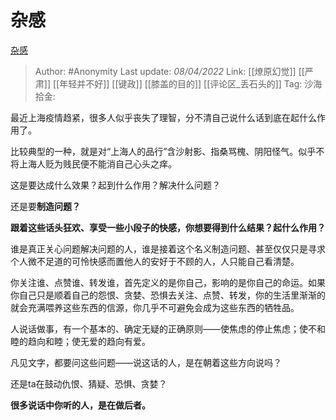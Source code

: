 # 杂感
[杂感](https://zhuanlan.zhihu.com/p/492543905)

> Author: #Anonymity
> Last update: *08/04/2022*
> Link: [[燎原幻觉]] [[严肃]] [[年轻并不好]] [[键政]] [[膝盖的目的]] [[评论区_丢石头的]]
> Tag:
> 沙海拾金:

最近上海疫情趋紧，很多人似乎丧失了理智，分不清自己说什么话到底在起什么作用了。

比较典型的一种，就是对“上海人的品行”含沙射影、指桑骂槐、阴阳怪气。似乎不将上海人贬为贱民便不能消自己心头之痒。

这是要达成什么效果？起到什么作用？解决什么问题？

还是要**制造问题？**

**跟着这些话头狂欢、享受一些小段子的快感，你想要得到什么结果？起什么作用？**

谁是真正关心问题解决问题的人，谁是接着这个名义制造问题、甚至仅仅只是寻求个人微不足道的可怜快感而置他人的安好于不顾的人，人只能自己看清楚。

你关注谁、点赞谁、转发谁，首先定义的是你自己，影响的是你自己的命运。如果你自己只是顺着自己的怨恨、贪婪、恐惧去关注、点赞、转发，你的生活里渐渐的就会充满喂养这些东西的信源，你几乎不可避免会成为这些东西的牺牲品。

人说话做事，有一个基本的、确定无疑的正确原则——使焦虑的停止焦虑；使不和睦的趋向和睦；使无爱的趋向有爱。

凡见文字，都要问这些问题——说这话的人，是在朝着这些方向说吗？

还是ta在鼓动仇恨、猜疑、恐惧、贪婪？

**很多说话中你听的人，是在做后者。**
